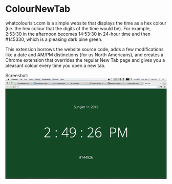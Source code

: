 # ColourNewTab
whatcolourisit.com is a simple website that displays the time as a hex colour (i.e. the hex colour that the digits of the time would be). For example, 2:53:30 in the afternoon becomes 14:53:30 in 24-hour time and then #145330, which is a pleasing dark pine green.

This extension borrows the website source code, adds a few modifications like a date and AM/PM distinctions (for us North Americans), and creates a Chrome extension that overrides the regular New Tab page and gives you a pleasant colour every time you open a new tab.

Screeshot:
![ColourNewTab](NewTabScreenshot.png)
